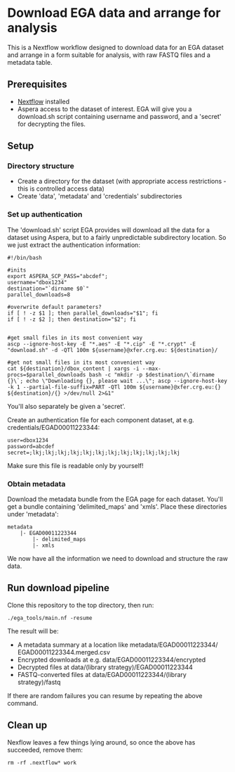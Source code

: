 # Download EGA data and arrange for analysis

This is a Nextflow workflow designed to download data for an EGA dataset and arrange in a form suitable for analysis, with raw FASTQ files and a metadata table.

## Prerequisites

 * [Nextflow](https://www.nextflow.io/) installed
 * Aspera access to the dataset of interest. EGA will give you a download.sh script containing username and password, and a 'secret' for decrypting the files.

## Setup

### Directory structure

 * Create a directory for the dataset (with appropriate access restrictions - this is controlled access data)
 * Create 'data', 'metadata' and 'credentials' subdirectories

### Set up authentication

The 'download.sh' script EGA provides will download all the data for a dataset using Aspera, but to a fairly unpredictable subdirectory location. So we just extract the authentication information:

```
#!/bin/bash

#inits
export ASPERA_SCP_PASS="abcdef";
username="dbox1234"
destination="`dirname $0`"
parallel_downloads=8

#overwrite default parameters?
if [ ! -z $1 ]; then parallel_downloads="$1"; fi
if [ ! -z $2 ]; then destination="$2"; fi


#get small files in its most convenient way
ascp --ignore-host-key -E "*.aes" -E "*.cip" -E "*.crypt" -E "download.sh" -d -QTl 100m ${username}@xfer.crg.eu: ${destination}/

#get not small files in its most convenient way
cat ${destination}/dbox_content | xargs -i --max-procs=$parallel_downloads bash -c "mkdir -p $destination/\`dirname {}\`; echo \"Downloading {}, please wait ...\"; ascp --ignore-host-key -k 1 --partial-file-suffix=PART -QTl 100m ${username}@xfer.crg.eu:{} ${destination}/{} >/dev/null 2>&1"
``` 

You'll also separately be given a 'secret'.

Create an authentication file for each component dataset, at e.g. credentials/EGAD00011223344:

```
user=dbox1234
password=abcdef
secret=;lkj;lkj;lkj;lkj;lkj;lkj;lkj;lkj;lkj;lkj;lkj;lkj
```

Make sure this file is readable only by yourself!

### Obtain metadata

Download the metadata bundle from the EGA page for each dataset. You'll get a bundle containing 'delimited_maps' and 'xmls'. Place these directories under 'metadata':

```
metadata
    |- EGAD00011223344
        |- delimited_maps
        |- xmls
```

We now have all the information we need to download and structure the raw data.

## Run download pipeline

Clone this repository to the top directory, then run:

```
./ega_tools/main.nf -resume
```

The result will be:

 * A metadata summary at a location like metadata/EGAD00011223344/ EGAD00011223344.merged.csv
 * Encrypted downloads at e.g. data/EGAD00011223344/encrypted
 * Decrypted files at data/(library strategy)/EGAD00011223344
 * FASTQ-converted files at data/EGAD00011223344/(library strategy)/fastq

If there are random failures you can resume by repeating the above command.

## Clean up

Nexflow leaves a few things lying around, so once the above has succeeded, remove them:

```
rm -rf .nextflow* work
```

